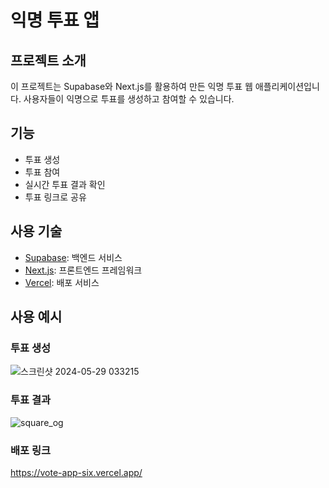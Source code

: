 # 익명 투표 앱

## 프로젝트 소개
이 프로젝트는 Supabase와 Next.js를 활용하여 만든 익명 투표 웹 애플리케이션입니다. 사용자들이 익명으로 투표를 생성하고 참여할 수 있습니다.

## 기능
- 투표 생성
- 투표 참여
- 실시간 투표 결과 확인
- 투표 링크로 공유

## 사용 기술
- [Supabase](https://supabase.io): 백엔드 서비스
- [Next.js](https://nextjs.org): 프론트엔드 프레임워크
- [Vercel](https://vercel.com/): 배포 서비스

## 사용 예시
### 투표 생성
![스크린샷 2024-05-29 033215](https://github.com/ienrum/vote-app/assets/137467530/63f5a4ae-b6ca-4545-b6d3-2016ac07abfb)
### 투표 결과
![square_og](https://github.com/ienrum/vote-app/assets/137467530/b4f29580-50d3-479c-a433-a9957744a2ba)

### 배포 링크
https://vote-app-six.vercel.app/

